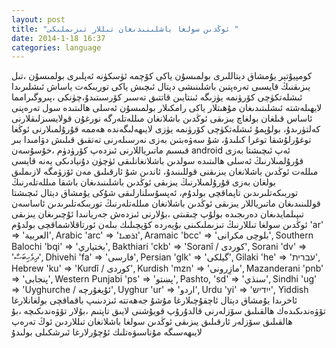 ```yaml
---
layout: post
title: "ئوڭدىن سولغا باشلىنىدىغان تىللار تىزىملىكى "
date: 2014-1-18 16:37
categories: language
---
```

كومپيۇتېر يۇمشاق دېتاللىرى بولمىسۇن ياكى كۆچمە ئۈسكۈنە ئەپلىرى بولمىسۇن ،تىل يىزىقنىڭ قايسىى تەرەپتىن باشلىنىشى 
دېتال ئىچىش ياكى توربىكەت ياساش ئىشلىرىدا ئىشلەتكۈچى كۆرۈنمە يۈزىگە ئىنتايىن قاتتىق تەسىر كۆرسىتىدۇ،چۈنكى ،پىروگىرامما لايھىلەشتە ئىشلىتىدىغان مۇھىتلار ياكى رامكىلار بولمىسۇن ئەسلى ھالىتىدە سول تەرەپنى ئاساس قىلغان بولغاچ يىزىقى ئوڭدىن باشلانغان مىللەتلەرگە نورغۇن قولايسىزلىقلارنى كەلتۈرىدۇ، بولۇپمۇ ئىشلەتكۈچى كۆرۈنمە يۈزى لايىھەلىگەندە ھەممە قۇرۇلمىلارنى ئوڭغا توغۇرلۇشقا توغرا كىلىدۇ، شۇ سەۋەبتىن بەزى نەرسىلەرنى تەتقىق قىلىش دۋامىدا بىر قىسىم ماتىرياللارنى ئىزدەپ كۆرۈدۈم ،خۇسۇسەن android ئەپ ئىچىشتا بەزى قۇرۇلمىلارنىڭ ئەسلى ھالىتىدە سولدىن باشلانغانلىقى ئۈچۈن دۇنيادىكى يەنە قايسى مىللەت ئوڭدىن باشلانغان يىزىقنى قوللىنىدۇ، ئاندىن شۇ ئارقىلىق مەن ئۆزۈمگە لازىملىق بولغان بەزى قۇرۇلمىلارنىڭ يىزىقى ئوڭدىن باشلىنىدىغان باشقا مىللەتلەرنىڭ توربىكەتلىرىدىن تاپماقچى بولدۇم، ئەپسۇسلنارلىقى شۇكى يۇمشاق دېتال ئىچىشتا قوللىنىدىغان ماتىرياللار يىزىقى ئوڭدىن باشلانغان مىللەتلەرنىڭ توربىكەتلىرىدىن ئاساسەن تىپىلمايدىغان دەرىجىدە بولۇپ چىقىتى ،بۇلارنى ئىزدەش جەريانىدا ئۇچىرىغان يىزىقى ئوڭدىن سولغا تىللارنىڭ تىزىملىكىنى بۇيەردە كۆپچىلىك بىلەن ئورتاقلاشماقچى بولدۇم 
'ar' => 'العربية', Arabic
'arc' => 'ܐܪܡܝܐ', Aramaic
'bcc' => 'بلوچی مکرانی', Southern Balochi
'bqi' => 'بختياري', Bakthiari
'ckb' => 'Soranî / کوردی', Sorani
'dv' => 'ދިވެހިބަސް', Dhivehi
'fa' => 'فارسی', Persian
'glk' => 'گیلکی', Gilaki
'he' => 'עברית', Hebrew
'ku' => 'Kurdî / كوردی', Kurdish
'mzn' => 'مازِرونی', Mazanderani
'pnb' => 'پنجابی', Western Punjabi
'ps' => 'پښتو', Pashto,
'sd' => 'سنڌي', Sindhi
'ug' => 'Uyghurche / ئۇيغۇرچە', Uyghur
'ur' => 'اردو', Urdu
'yi' => 'ייִדיש', Yiddish
ئاخرىدا يۇمشاق دېتال ئاچقۇچىلارغا مۇشۇ جەھەتتە ئىزدىنىپ باقماقچى بولغانلارغا تۆۋەندىكىدەك ھالقىلىق سۆزلەرنى قالدۇرۇپ قويۇشنى لايىق تاپتىم ،بۇلار تۆۋەندىكىچە ،بۇ ھالقىلىق سۆزلەر ئارقىلىق 
يىزىقى  ئوڭدىن سولغا باشلانغان تىللاردىن ئوڭ تەرەپ لايىھەسىگە مۇناسىۋەتلىك ئۇچۇرلارغا ئىرشكىلى بولىدۇ  
